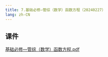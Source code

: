 ```yaml
---
title: 7.基础必修—管综（数学）函数方程（20240227）
lang: zh-CN
---
```


## 课件
[基础必修—管综（数学）函数方程.pdf](..%2F..%2Fpublic%2Fmath%2F2.%E6%95%B0%E5%AD%A6-%E6%AD%A3%E5%BC%8F%E8%AF%BE%2F7.%E5%9F%BA%E7%A1%80%E5%BF%85%E4%BF%AE%E2%80%94%E7%AE%A1%E7%BB%BC%EF%BC%88%E6%95%B0%E5%AD%A6%EF%BC%89%E5%87%BD%E6%95%B0%E6%96%B9%E7%A8%8B%EF%BC%8820240227%EF%BC%89%2F%E5%9F%BA%E7%A1%80%E5%BF%85%E4%BF%AE%E2%80%94%E7%AE%A1%E7%BB%BC%EF%BC%88%E6%95%B0%E5%AD%A6%EF%BC%89%E5%87%BD%E6%95%B0%E6%96%B9%E7%A8%8B.pdf)


